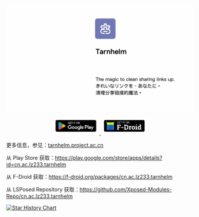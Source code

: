 ![](./art/animation.webp)

<p align="center">
<a href="https://play.google.com/store/apps/details?id=cn.ac.lz233.tarnhelm">
<img src="./art/google-play-badge.png" width="25%"/>
</a>
<a href="https://f-droid.org/packages/cn.ac.lz233.tarnhelm/">
<img src="./art/fdroid-badge.png" width="25%"/>
</a>
</p>

更多信息，参见：[tarnhelm.project.ac.cn](https://tarnhelm.project.ac.cn/)

从 Play Store 获取：https://play.google.com/store/apps/details?id=cn.ac.lz233.tarnhelm

从 F-Droid 获取：https://f-droid.org/packages/cn.ac.lz233.tarnhelm

从 LSPosed Repository 获取：https://github.com/Xposed-Modules-Repo/cn.ac.lz233.tarnhelm

[![Star History Chart](https://api.star-history.com/svg?repos=lz233/Tarnhelm&type=Date)](https://star-history.com/#lz233/Tarnhelm&Date)
